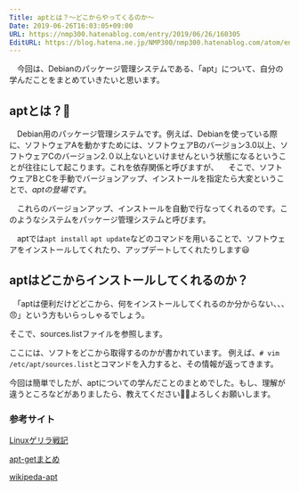 ```yaml
---
Title: aptとは？〜どこからやってくるのか〜
Date: 2019-06-26T16:03:05+09:00
URL: https://nmp300.hatenablog.com/entry/2019/06/26/160305
EditURL: https://blog.hatena.ne.jp/NMP300/nmp300.hatenablog.com/atom/entry/17680117127208885661
---
```


　今回は、Debianのパッケージ管理システムである、「apt」について、自分の学んだことをまとめていきたいと思います。

## aptとは？🤔
　Debian用のパッケージ管理システムです。例えば、Debianを使っている際に、ソフトウェアAを動かすためには、ソフトウェアBのバージョン3.0以上、ソフトウェアCのバージョン2.０以上ないといけませんという状態になるということが往往にして起こります。これを依存関係と呼びますが、
　そこで、ソフトウェアBとCを手動でバージョンアップ、インストールを指定たら大変ということで、*aptの登場です*。

　これらのバージョンアップ、インストールを自動で行なってくれるのです。このようなシステムをパッケージ管理システムと呼びます。

　aptでは`apt install` `apt update`などのコマンドを用いることで、ソフトウェアをインストールしてくれたり、アップデートしてくれたりします😃


## aptはどこからインストールしてくれるのか？
　「aptは便利だけどどこから、何をインストールしてくれるのか分からない、、、😠」という方もいらっしゃるでしょう。

そこで、sources.listファイルを参照します。

ここには、ソフトをどこから取得するのかが書かれています。
例えば、```# vim /etc/apt/sources.list```とコマンドを入力すると、その情報が返ってきます。


今回は簡単でしたが、aptについての学んだことのまとめでした。もし、理解が違うところなどがありましたら、教えてください🙇‍♂️よろしくお願いします。


### 参考サイト

[Linuxゲリラ戦記](https://www.garunimo.com/program/linux/column-linux12.php
)

[apt-getまとめ](https://qiita.com/white_aspara25/items/723ae4ebf0bfefe2115c)

[wikipeda-apt](https://ja.wikipedia.org/wiki/APT#%E8%BF%BD%E5%8A%A0%E3%83%BB%E3%83%80%E3%82%A6%E3%83%B3%E3%83%AD%E3%83%BC%E3%83%89)

